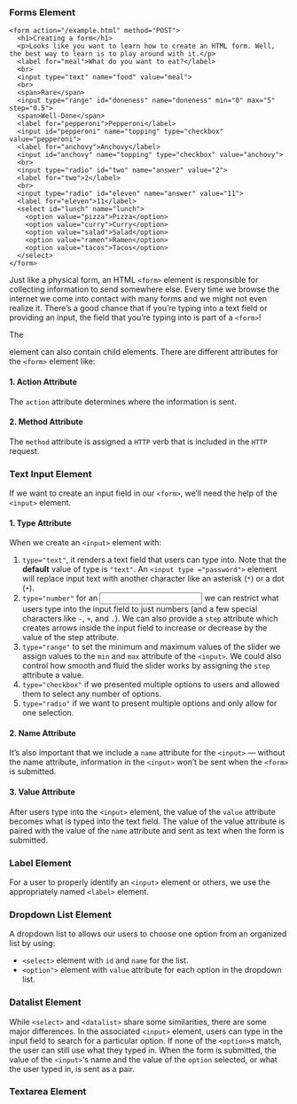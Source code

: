 ### Forms Element
    <form action="/example.html" method="POST">
      <h1>Creating a form</h1>
      <p>Looks like you want to learn how to create an HTML form. Well, the best way to learn is to play around with it.</p>
      <label for="meal">What do you want to eat?</label>
      <br>
      <input type="text" name="food" value="meal">
      <br>
      <span>Rare</span>
      <input type="range" id="doneness" name="doneness" min="0" max="5" step="0.5">
      <span>Well-Done</span>
      <label for="pepperoni">Pepperoni</label>
      <input id="pepperoni" name="topping" type="checkbox" value="pepperoni">
      <label for="anchovy">Anchovy</label>
      <input id="anchovy" name="topping" type="checkbox" value="anchovy">
      <br>
      <input type="radio" id="two" name="answer" value="2">
      <label for="two">2</label>
      <br>
      <input type="radio" id="eleven" name="answer" value="11">
      <label for="eleven">11</label>
      <select id="lunch" name="lunch">
        <option value="pizza">Pizza</option>
        <option value="curry">Curry</option>
        <option value="salad">Salad</option>
        <option value="ramen">Ramen</option>
        <option value="tacos">Tacos</option>
      </select>
    </form>
Just like a physical form, an HTML `<form>` element is responsible for collecting information to send somewhere else. Every time we browse the internet we come into contact with many forms and we might not even realize it. There’s a good chance that if you’re typing into a text field or providing an input, the field that you’re typing into is part of a `<form>`!

The <form> element can also contain child elements. There are different attributes for the `<form>` element like:
#### 1. Action Attribute
The `action` attribute determines where the information is sent.
#### 2. Method Attribute
The `method` attribute is assigned a `HTTP` verb that is included in the `HTTP` request.


### Text Input Element
If we want to create an input field in our `<form>`, we’ll need the help of the `<input>` element.
#### 1. Type Attribute
When we create an `<input>` element with:
1. `type="text"`, it renders a text field that users can type into. Note that the **default** value of type is `"text"`. An `<input type ="password">` element will replace input text with another character like an asterisk (`*`) or a dot (`•`).
2. `type="number"` for an <input> we can restrict what users type into the input field to just numbers (and a few special characters like `-`, `+`, and `.`). We can also provide a `step` attribute which creates arrows inside the input field to increase or decrease by the value of the step attribute.
3. `type="range"` to set the minimum and maximum values of the slider we assign values to the `min` and `max` attribute of the `<input>`. We could also control how smooth and fluid the slider works by assigning the `step` attribute a value.
4. `type="checkbox"` if we presented multiple options to users and allowed them to select any number of options.
5. `type="radio"` if we want to present multiple options and only allow for one selection.

#### 2. Name Attribute
It’s also important that we include a `name` attribute for the `<input>` — without the name attribute, information in the `<input>` won’t be sent when the `<form>` is submitted.
#### 3. Value Attribute
After users type into the `<input>` element, the value of the `value` attribute becomes what is typed into the text field. The value of the value attribute is paired with the value of the `name` attribute and sent as text when the form is submitted.

### Label Element
For a user to properly identify an `<input>` element or others, we use the appropriately named `<label>` element.

### Dropdown List Element
A dropdown list to allows our users to choose one option from an organized list by using:
* `<select>` element with `id` and `name` for the list.
* `<option">` element with `value` attribute for each option in the dropdown list.

### Datalist Element
While `<select>` and `<datalist>` share some similarities, there are some major differences. In the associated `<input>` element, users can type in the input field to search for a particular option. If none of the `<option>`s match, the user can still use what they typed in. When the form is submitted, the value of the `<input>`‘s name and the value of the `option` selected, or what the user typed in, is sent as a pair.

### Textarea Element
